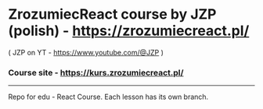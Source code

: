 # ZrozumiecReact course by JZP (polish) - https://zrozumiecreact.pl/
( JZP on YT - https://www.youtube.com/@JZP )
### Course site - https://kurs.zrozumiecreact.pl/
------------------------
Repo for edu - React Course.
Each lesson has its own branch.
